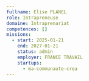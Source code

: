 ```yaml
---
fullname: Elise PLANEL
role: Intrapreneuse
domaine: Intraprenariat
competences: []
missions:
  - start: 2025-01-21
    end: 2027-01-21
    status: admin
    employer: FRANCE TRAVAIL
    startups:
      - ma-communaute-crea
---
```

